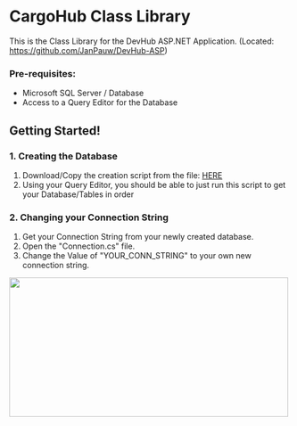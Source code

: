 # CargoHub Class Library
This is the Class Library for the DevHub ASP.NET Application. (Located: https://github.com/JanPauw/DevHub-ASP)

<h3>Pre-requisites:</h3>
<ul>
  <li>Microsoft SQL Server / Database</li>
  <li>Access to a Query Editor for the Database</li>
</ul>

<h2>Getting Started!</h2>
<h3>1. Creating the Database</h3>
<ol>
  <li>Download/Copy the creation script from the file: 
    <a href='https://github.com/JanPauw/DevHub-ClassLib/blob/master/CargoHub-Creation-Script.sql'>HERE</a>
  </li>
  <li>Using your Query Editor, you should be able to just run this script to get your Database/Tables in order</li>
</ol>

<h3>2. Changing your Connection String</h3>
<ol>
<li>Get your Connection String from your newly created database.</li>
<li>Open the "Connection.cs" file.</li>
<li>Change the Value of "YOUR_CONN_STRING" to your own new connection string.</li>
</ol>
<img src="https://files.attilan.co.za/api/public/dl/GLcIWGvk" height="250" width="500" />


